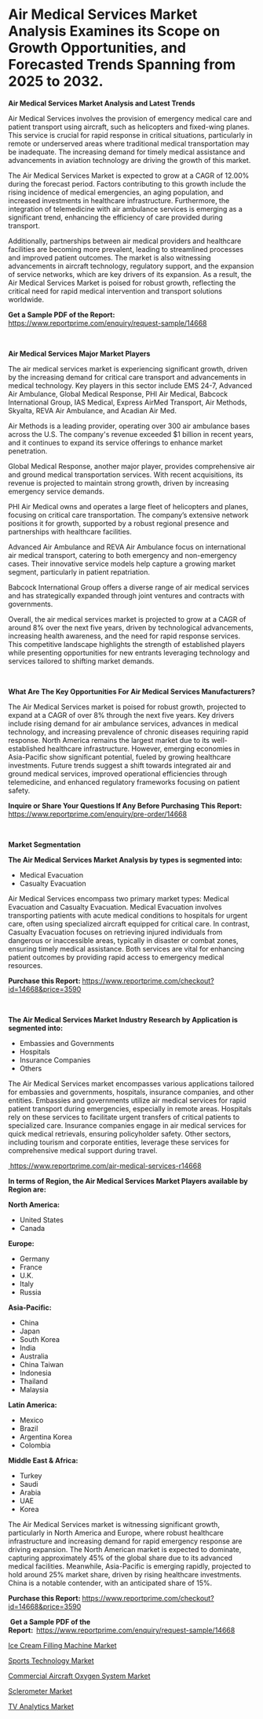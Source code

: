 <p><h1>Air Medical Services Market Analysis Examines its Scope on Growth Opportunities, and Forecasted Trends Spanning from 2025 to 2032.</h1></p><p><strong>Air Medical Services Market Analysis and Latest Trends</strong></p>
<p><p>Air Medical Services involves the provision of emergency medical care and patient transport using aircraft, such as helicopters and fixed-wing planes. This service is crucial for rapid response in critical situations, particularly in remote or underserved areas where traditional medical transportation may be inadequate. The increasing demand for timely medical assistance and advancements in aviation technology are driving the growth of this market.</p><p>The Air Medical Services Market is expected to grow at a CAGR of 12.00% during the forecast period. Factors contributing to this growth include the rising incidence of medical emergencies, an aging population, and increased investments in healthcare infrastructure. Furthermore, the integration of telemedicine with air ambulance services is emerging as a significant trend, enhancing the efficiency of care provided during transport.</p><p>Additionally, partnerships between air medical providers and healthcare facilities are becoming more prevalent, leading to streamlined processes and improved patient outcomes. The market is also witnessing advancements in aircraft technology, regulatory support, and the expansion of service networks, which are key drivers of its expansion. As a result, the Air Medical Services Market is poised for robust growth, reflecting the critical need for rapid medical intervention and transport solutions worldwide.</p></p>
<p><strong>Get a Sample PDF of the Report:&nbsp;</strong> <a href="https://www.reportprime.com/enquiry/request-sample/14668?utm_campaign=24&utm_medium=2&utm_source=Github&utm_content=ia&utm_term=20032025&utm_id=air-medical-services">https://www.reportprime.com/enquiry/request-sample/14668</a></p>
<p>&nbsp;</p>
<p><strong>Air Medical Services Major Market Players</strong></p>
<p><p>The air medical services market is experiencing significant growth, driven by the increasing demand for critical care transport and advancements in medical technology. Key players in this sector include EMS 24-7, Advanced Air Ambulance, Global Medical Response, PHI Air Medical, Babcock International Group, IAS Medical, Express AirMed Transport, Air Methods, Skyalta, REVA Air Ambulance, and Acadian Air Med.</p><p>Air Methods is a leading provider, operating over 300 air ambulance bases across the U.S. The company's revenue exceeded $1 billion in recent years, and it continues to expand its service offerings to enhance market penetration.</p><p>Global Medical Response, another major player, provides comprehensive air and ground medical transportation services. With recent acquisitions, its revenue is projected to maintain strong growth, driven by increasing emergency service demands.</p><p>PHI Air Medical owns and operates a large fleet of helicopters and planes, focusing on critical care transportation. The company’s extensive network positions it for growth, supported by a robust regional presence and partnerships with healthcare facilities.</p><p>Advanced Air Ambulance and REVA Air Ambulance focus on international air medical transport, catering to both emergency and non-emergency cases. Their innovative service models help capture a growing market segment, particularly in patient repatriation.</p><p>Babcock International Group offers a diverse range of air medical services and has strategically expanded through joint ventures and contracts with governments.</p><p>Overall, the air medical services market is projected to grow at a CAGR of around 8% over the next five years, driven by technological advancements, increasing health awareness, and the need for rapid response services. This competitive landscape highlights the strength of established players while presenting opportunities for new entrants leveraging technology and services tailored to shifting market demands.</p></p>
<p>&nbsp;</p>
<p><strong>What Are The Key Opportunities For Air Medical Services Manufacturers?</strong></p>
<p><p>The Air Medical Services market is poised for robust growth, projected to expand at a CAGR of over 8% through the next five years. Key drivers include rising demand for air ambulance services, advances in medical technology, and increasing prevalence of chronic diseases requiring rapid response. North America remains the largest market due to its well-established healthcare infrastructure. However, emerging economies in Asia-Pacific show significant potential, fueled by growing healthcare investments. Future trends suggest a shift towards integrated air and ground medical services, improved operational efficiencies through telemedicine, and enhanced regulatory frameworks focusing on patient safety.</p></p>
<p><strong>Inquire or Share Your Questions If Any Before Purchasing This Report:</strong> <a href="https://www.reportprime.com/enquiry/pre-order/14668?utm_campaign=24&utm_medium=2&utm_source=Github&utm_content=ia&utm_term=20032025&utm_id=air-medical-services">https://www.reportprime.com/enquiry/pre-order/14668</a></p>
<p>&nbsp;</p>
<p><strong>Market Segmentation</strong></p>
<p><strong>The Air Medical Services Market Analysis by types is segmented into:</strong></p>
<p><ul><li>Medical Evacuation</li><li>Casualty Evacuation</li></ul></p>
<p><p>Air Medical Services encompass two primary market types: Medical Evacuation and Casualty Evacuation. Medical Evacuation involves transporting patients with acute medical conditions to hospitals for urgent care, often using specialized aircraft equipped for critical care. In contrast, Casualty Evacuation focuses on retrieving injured individuals from dangerous or inaccessible areas, typically in disaster or combat zones, ensuring timely medical assistance. Both services are vital for enhancing patient outcomes by providing rapid access to emergency medical resources.</p></p>
<p><strong>Purchase this Report:&nbsp;</strong><a href="https://www.reportprime.com/checkout?id=14668&price=3590&utm_campaign=24&utm_medium=2&utm_source=Github&utm_content=ia&utm_term=20032025&utm_id=air-medical-services">https://www.reportprime.com/checkout?id=14668&price=3590</a></p>
<p>&nbsp;</p>
<p><strong>The Air Medical Services Market Industry Research by Application is segmented into:</strong></p>
<p><ul><li>Embassies and Governments</li><li>Hospitals</li><li>Insurance Companies</li><li>Others</li></ul></p>
<p><p>The Air Medical Services market encompasses various applications tailored for embassies and governments, hospitals, insurance companies, and other entities. Embassies and governments utilize air medical services for rapid patient transport during emergencies, especially in remote areas. Hospitals rely on these services to facilitate urgent transfers of critical patients to specialized care. Insurance companies engage in air medical services for quick medical retrievals, ensuring policyholder safety. Other sectors, including tourism and corporate entities, leverage these services for comprehensive medical support during travel.</p></p>
<p><a href="https://www.reportprime.com/air-medical-services-r14668?utm_campaign=24&utm_medium=2&utm_source=Github&utm_content=ia&utm_term=20032025&utm_id=air-medical-services">&nbsp;https://www.reportprime.com/air-medical-services-r14668</a></p>
<p><strong>In terms of Region, the Air Medical Services Market Players available by Region are:</strong></p>
<p>
    <p> <strong> North America: </strong>
        <ul>
            <li>United States</li>
            <li>Canada</li>
        </ul>
        </p> 
    <p> <strong> Europe: </strong>
        <ul>
            <li>Germany</li>
            <li>France</li>
            <li>U.K.</li>
            <li>Italy</li>
            <li>Russia</li>
        </ul>
        </p> 
    <p> <strong> Asia-Pacific: </strong>
        <ul>
            <li>China</li>
            <li>Japan</li>
            <li>South Korea</li>
            <li>India</li>
            <li>Australia</li>
            <li>China Taiwan</li>
            <li>Indonesia</li>
            <li>Thailand</li>
            <li>Malaysia</li>
        </ul>
        </p> 
    <p> <strong> Latin America: </strong>
        <ul>
            <li>Mexico</li>
            <li>Brazil</li>
            <li>Argentina Korea</li>
            <li>Colombia</li>
        </ul>
        </p> 
    <p> <strong> Middle East & Africa: </strong>
        <ul>
            <li>Turkey</li>
            <li>Saudi</li>
            <li>Arabia</li>
            <li>UAE</li>
            <li>Korea</li>
        </ul>
    </p>
    </p>
<p><p>The Air Medical Services market is witnessing significant growth, particularly in North America and Europe, where robust healthcare infrastructure and increasing demand for rapid emergency response are driving expansion. The North American market is expected to dominate, capturing approximately 45% of the global share due to its advanced medical facilities. Meanwhile, Asia-Pacific is emerging rapidly, projected to hold around 25% market share, driven by rising healthcare investments. China is a notable contender, with an anticipated share of 15%.</p></p>
<p><strong>Purchase this Report: </strong><a href="https://www.reportprime.com/checkout?id=14668&price=3590&utm_campaign=24&utm_medium=2&utm_source=Github&utm_content=ia&utm_term=20032025&utm_id=air-medical-services">https://www.reportprime.com/checkout?id=14668&price=3590</a></p>
<p>&nbsp;<strong>Get a Sample PDF of the Report:&nbsp;&nbsp;</strong><a href="https://www.reportprime.com/enquiry/request-sample/14668?utm_campaign=24&utm_medium=2&utm_source=Github&utm_content=ia&utm_term=20032025&utm_id=air-medical-services">https://www.reportprime.com/enquiry/request-sample/14668</a></p>
<p><strong></strong></p>
<p><p><a href="https://www.linkedin.com/pulse/future-trends-competition-ice-cream-filling-machine-market-y7h2e?utm_campaign=24&utm_medium=2&utm_source=Github&utm_content=ia&utm_term=20032025&utm_id=air-medical-services">Ice Cream Filling Machine Market</a></p><p><a href="https://github.com/ximensbisade/Market-Research-Report-List-1/blob/main/sports-technology-market.md?utm_campaign=24&utm_medium=2&utm_source=Github&utm_content=ia&utm_term=20032025&utm_id=air-medical-services">Sports Technology Market</a></p><p><a href="https://www.linkedin.com/pulse/key-drivers-commercial-aircraft-oxygen-system-markets-projected-b8f6e?utm_campaign=24&utm_medium=2&utm_source=Github&utm_content=ia&utm_term=20032025&utm_id=air-medical-services">Commercial Aircraft Oxygen System Market</a></p><p><a href="https://www.linkedin.com/pulse/sclerometer-market-size-continuously-growing-cagr-79-from-14tpe?utm_campaign=24&utm_medium=2&utm_source=Github&utm_content=ia&utm_term=20032025&utm_id=air-medical-services">Sclerometer Market</a></p><p><a href="https://github.com/neiridionna/Market-Research-Report-List-1/blob/main/tv-analytics-market.md?utm_campaign=24&utm_medium=2&utm_source=Github&utm_content=ia&utm_term=20032025&utm_id=air-medical-services">TV Analytics Market</a></p></p>